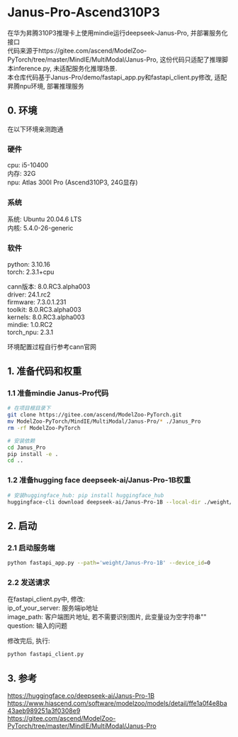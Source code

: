 # Janus-Pro-Ascend310P3

在华为昇腾310P3推理卡上使用mindie运行deepseek-Janus-Pro, 并部署服务化接口  
代码来源于https://gitee.com/ascend/ModelZoo-PyTorch/tree/master/MindIE/MultiModal/Janus-Pro, 这份代码只适配了推理脚本inference.py, 未适配服务化推理场景.  
本仓库代码基于Janus-Pro/demo/fastapi_app.py和fastapi_client.py修改, 适配昇腾npu环境, 部署推理服务  

## 0. 环境
在以下环境亲测跑通
### 硬件
cpu: i5-10400  
内存: 32G  
npu: Atlas 300I Pro (Ascend310P3, 24G显存)  

### 系统
系统: Ubuntu 20.04.6 LTS  
内核: 5.4.0-26-generic  

### 软件
python: 3.10.16  
torch: 2.3.1+cpu  
  
cann版本: 8.0.RC3.alpha003  
driver: 24.1.rc2  
firmware: 7.3.0.1.231  
toolkit: 8.0.RC3.alpha003  
kernels: 8.0.RC3.alpha003  
mindie: 1.0.RC2  
torch_npu: 2.3.1  

环境配置过程自行参考cann官网  

## 1. 准备代码和权重
### 1.1 准备mindie Janus-Pro代码

```bash
# 在项目根目录下
git clone https://gitee.com/ascend/ModelZoo-PyTorch.git
mv ModelZoo-PyTorch/MindIE/MultiModal/Janus-Pro/* ./Janus_Pro
rm -rf ModelZoo-PyTorch

# 安装依赖
cd Janus_Pro
pip install -e .
cd ..
```

### 1.2 准备hugging face deepseek-ai/Janus-Pro-1B权重
```bash
# 安装huggingface_hub: pip install huggingface_hub
huggingface-cli download deepseek-ai/Janus-Pro-1B --local-dir ./weight/Janus-Pro-1B
```

## 2. 启动
### 2.1 启动服务端
```bash
python fastapi_app.py --path='weight/Janus-Pro-1B' --device_id=0
```

### 2.2 发送请求
在fastapi_client.py中, 修改:  
ip_of_your_server: 服务端ip地址  
image_path: 客户端图片地址, 若不需要识别图片, 此变量设为空字符串""  
question: 输入的问题  
  
修改完后, 执行:  
```bash
python fastapi_client.py
```

## 3. 参考
https://huggingface.co/deepseek-ai/Janus-Pro-1B  
https://www.hiascend.com/software/modelzoo/models/detail/ffe1a0f4e8ba43aeb989251a3f0308e9  
https://gitee.com/ascend/ModelZoo-PyTorch/tree/master/MindIE/MultiModal/Janus-Pro  
